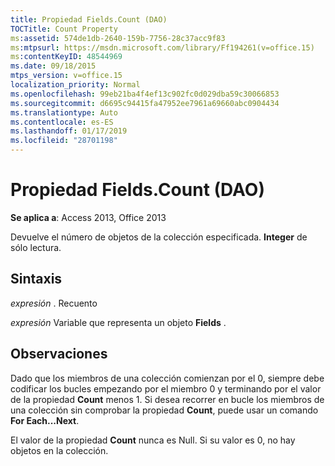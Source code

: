 ```yaml
---
title: Propiedad Fields.Count (DAO)
TOCTitle: Count Property
ms:assetid: 574de1db-2640-159b-7756-28c37acc9f83
ms:mtpsurl: https://msdn.microsoft.com/library/Ff194261(v=office.15)
ms:contentKeyID: 48544969
ms.date: 09/18/2015
mtps_version: v=office.15
localization_priority: Normal
ms.openlocfilehash: 99eb21ba4f4ef13c902fc0d029dba59c30066853
ms.sourcegitcommit: d6695c94415fa47952ee7961a69660abc0904434
ms.translationtype: Auto
ms.contentlocale: es-ES
ms.lasthandoff: 01/17/2019
ms.locfileid: "28701198"
---
```

# <a name="fieldscount-property-dao"></a>Propiedad Fields.Count (DAO)


**Se aplica a**: Access 2013, Office 2013

Devuelve el número de objetos de la colección especificada. **Integer** de sólo lectura.

## <a name="syntax"></a>Sintaxis

*expresión* . Recuento

*expresión* Variable que representa un objeto **Fields** .

## <a name="remarks"></a>Observaciones

Dado que los miembros de una colección comienzan por el 0, siempre debe codificar los bucles empezando por el miembro 0 y terminando por el valor de la propiedad **Count** menos 1. Si desea recorrer en bucle los miembros de una colección sin comprobar la propiedad **Count**, puede usar un comando **For Each...Next**.

El valor de la propiedad **Count** nunca es Null. Si su valor es 0, no hay objetos en la colección.

